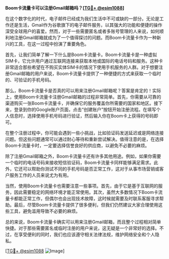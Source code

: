 **Boom卡流量卡可以注册Gmail邮箱吗？[[TG💪+ @esim1088](https://t.me/s/esim1088)]**

在这个数字化的时代，电子邮件已经成为我们生活中不可或缺的一部分。无论是工作还是生活，Gmail作为谷歌旗下的电子邮件服务，以其强大的功能和便捷的操作深受全球用户的喜爱。然而，对于一些需要匿名或者多账号管理的人来说，如何顺利地注册Gmail邮箱就成为了一个值得探讨的问题。而Boom卡流量卡作为一种新兴的工具，在这一过程中扮演了重要角色。

首先，让我们简单了解一下什么是Boom卡流量卡。Boom卡流量卡是一种虚拟SIM卡，它允许用户通过互联网连接来获取本地或国际的电话号码和服务。这种卡非常适合那些希望在不购买实体SIM卡的情况下使用手机服务的人群。对于想要注册Gmail邮箱的用户来说，Boom卡流量卡提供了一种便捷的方式来获取一个临时的、可验证的手机号码。

那么，Boom卡流量卡是否真的可以用来注册Gmail邮箱呢？答案是肯定的！实际上，使用Boom卡流量卡注册Gmail邮箱的过程非常简单。首先，你需要从可靠的渠道购买一张Boom卡流量卡，并确保它的服务覆盖你所需要的国家和地区。接下来，登录到你的Google账户页面，点击“创建账户”按钮开始注册流程。在填写个人信息时，选择使用手机号码进行验证，然后输入你在Boom卡上获得的号码即可。

在整个注册过程中，你可能会遇到一些小挑战，比如验证码发送延迟或是网络连接问题。但这些问题通常可以通过耐心等待和重新尝试解决。值得注意的是，在选择Boom卡流量卡时，一定要选择信誉良好的供应商，以避免不必要的麻烦。

除了注册Gmail邮箱之外，Boom卡流量卡还有许多其他用途。例如，如果你需要一个临时的电话号码来接收短信验证码，Boom卡流量卡同样能够满足需求。此外，它还可以帮助你测试不同的手机号码是否正常工作，这对于从事市场营销或客户服务工作的人员来说尤为有用。

当然，使用Boom卡流量卡也需要注意一些事项。首先，由于它是基于互联网的服务，因此需要稳定的网络环境才能正常使用。其次，虽然大多数情况下Boom卡流量卡都能正常工作，但偶尔也会出现技术故障，这时候就需要及时联系客服寻求帮助。最后，尽管Boom卡流量卡提供了很多便利，但我们仍然建议大家合理使用这些工具，避免滥用导致不必要的麻烦。

总的来说，Boom卡流量卡确实可以用来注册Gmail邮箱，而且整个过程相对简单快捷。对于那些需要匿名或临时注册的用户来说，这无疑是一个非常好的选择。不过，在享受便利的同时，我们也应该遵守相关法律法规，维护网络安全和个人隐私。

[[TG💪+ @esim1088](https://t.me/s/esim1088) ![Image](https://i.postimg.cc/4NQfJmqS/Snipaste-2025-05-13-00-14-12.png)]